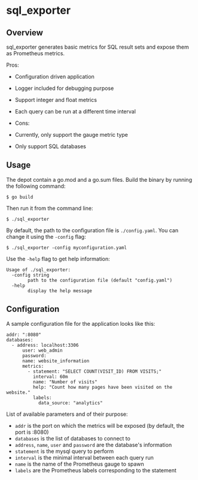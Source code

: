 # sql_exporter

## Overview

sql_exporter generates basic metrics for SQL result sets and expose them as Prometheus metrics.

Pros:
- Configuration driven application
- Logger included for debugging purpose
- Support integer and float metrics
- Each query can be run at a different time interval

- Cons:
- Currently, only support the gauge metric type
- Only support SQL databases

## Usage

The depot contain a go.mod and a go.sum files. Build the binary by running the following command:
```
$ go build
```

Then run it from the command line:
```
$ ./sql_exporter
```

By default, the path to the configuration file is `./config.yaml`. You can change it using the `-config` flag:
```
$ ./sql_exporter -config myconfiguration.yaml
```

Use the `-help` flag to get help information:
```
Usage of ./sql_exporter:
  -config string
        path to the configuration file (default "config.yaml")
  -help
        display the help message
```

## Configuration

A sample configuration file for the application looks like this:
```
addr: ":8080"
databases:
  - address: localhost:3306
      user: web_admin
      password:
      name: website_information
      metrics:
        - statement: "SELECT COUNT(VISIT_ID) FROM VISITS;"
          interval: 60m
          name: "Number of visits"
          help: "Count how many pages have been visited on the website."
          labels:
            data_source: "analytics"
```

List of available parameters and of their purpose:
- `addr` is the port on which the metrics will be exposed (by default, the port is :8080)
- `databases`  is the list of databases to connect to
- `address`, `name`, `user` and `password` are the database's information
- `statement`  is the mysql query to perform
- `interval` is the minimal interval between each query run
- `name`  is the name of the Prometheus gauge to spawn
- `labels`  are the Prometheus labels corresponding to the statement
